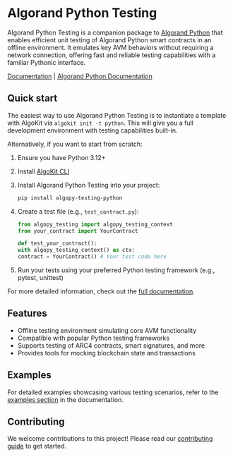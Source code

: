 # Algorand Python Testing

Algorand Python Testing is a companion package to [Algorand Python](https://github.com/algorandfoundation/puya) that enables efficient unit testing of Algorand Python smart contracts in an offline environment. It emulates key AVM behaviors without requiring a network connection, offering fast and reliable testing capabilities with a familiar Pythonic interface.

[Documentation](https://algorandfoundation.github.io/algopy_testing/index.html) | [Algorand Python Documentation](https://algorandfoundation.github.io/puya/)

## Quick start

The easiest way to use Algorand Python Testing is to instantiate a template with AlgoKit via `algokit init -t python`. This will give you a full development environment with testing capabilities built-in.

Alternatively, if you want to start from scratch:

1. Ensure you have Python 3.12+
2. Install [AlgoKit CLI](https://github.com/algorandfoundation/algokit-cli?tab=readme-ov-file#install)
3. Install Algorand Python Testing into your project:
    ```bash
    pip install algopy-testing-python
    ```
4. Create a test file (e.g., `test_contract.py`):

    ```python
    from algopy_testing import algopy_testing_context
    from your_contract import YourContract

    def test_your_contract():
    with algopy_testing_context() as ctx:
    contract = YourContract() # Your test code here
    ```

5. Run your tests using your preferred Python testing framework (e.g., pytest, unittest)

For more detailed information, check out the [full documentation](https://algorandfoundation.github.io/algopy_testing).

## Features

-   Offline testing environment simulating core AVM functionality
-   Compatible with popular Python testing frameworks
-   Supports testing of ARC4 contracts, smart signatures, and more
-   Provides tools for mocking blockchain state and transactions

## Examples

For detailed examples showcasing various testing scenarios, refer to the [examples section](https://algorandfoundation.github.io/algopy_testing/examples.html) in the documentation.

## Contributing

We welcome contributions to this project! Please read our [contributing guide](CONTRIBUTING.md) to get started.
